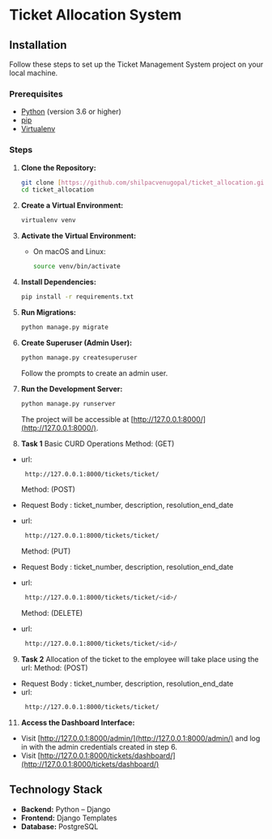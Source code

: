 # Ticket Allocation System

## Installation

Follow these steps to set up the Ticket Management System project on your local machine.

### Prerequisites

- [Python](https://www.python.org/) (version 3.6 or higher)
- [pip](https://pip.pypa.io/en/stable/)
- [Virtualenv](https://virtualenv.pypa.io/en/stable/)

### Steps

1. **Clone the Repository:**

   ```bash
   git clone [https://github.com/shilpacvenugopal/ticket_allocation.git]
   cd ticket_allocation
   ```

2. **Create a Virtual Environment:**

   ```bash
   virtualenv venv
   ```

3. **Activate the Virtual Environment:**

   - On macOS and Linux:

     ```bash
     source venv/bin/activate
     ```

4. **Install Dependencies:**

   ```bash
   pip install -r requirements.txt
   ```

5. **Run Migrations:**

   ```bash
   python manage.py migrate
   ```

6. **Create Superuser (Admin User):**

   ```bash
   python manage.py createsuperuser
   ```

   Follow the prompts to create an admin user.

7. **Run the Development Server:**

   ```bash
   python manage.py runserver
   ```

   The project will be accessible at [http://127.0.0.1:8000/](http://127.0.0.1:8000/).

 8. **Task 1**
    Basic CURD Operations
  Method: (GET)
  - url:
    ```bash
     http://127.0.0.1:8000/tickets/ticket/
    ```

    Method: (POST)
  - Request Body : ticket_number, description, resolution_end_date
  - url:
    ```bash
     http://127.0.0.1:8000/tickets/ticket/
    ```

    Method: (PUT)
  - Request Body : ticket_number, description, resolution_end_date
  - url:
    ```bash
     http://127.0.0.1:8000/tickets/ticket/<id>/
    ```
    Method: (DELETE)
  - url:
    ```bash
     http://127.0.0.1:8000/tickets/ticket/<id>/
    ```
09. **Task 2**
    Allocation of the ticket to the employee will take place using the url:
    Method: (POST)
  - Request Body : ticket_number, description, resolution_end_date
  - url:
    ```bash
     http://127.0.0.1:8000/tickets/ticket/
    ```

11. **Access the Dashboard Interface:**

 -  Visit [http://127.0.0.1:8000/admin/](http://127.0.0.1:8000/admin/) and log in with the admin credentials created in step 6.
  - Visit [http://127.0.0.1:8000/tickets/dashboard/](http://127.0.0.1:8000/tickets/dashboard/)
    
## Technology Stack

- **Backend:** Python – Django
- **Frontend:** Django Templates
- **Database:** PostgreSQL


